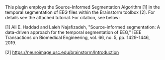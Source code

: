 This plugin employs the Source-Informed Segmentation Algorithm [1] in the temporal segmentation of EEG files within the Brainstorm toolbox [2]. For details see the attached tutorial. For citation, see below:

[1]	Ali E. Haddad and Laleh Najafizadeh, "Source-informed segmentation: A data-driven approach for the temporal segmentation of EEG," IEEE Transactions on Biomedical Engineering, vol. 66, no. 5, pp. 1429-1446, 2019.

[2]	https://neuroimage.usc.edu/brainstorm/Introduction
